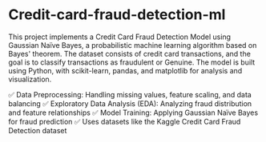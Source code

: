 # Credit-card-fraud-detection-ml
This project implements a Credit Card Fraud Detection Model using Gaussian Naïve Bayes, a probabilistic machine learning algorithm based on Bayes' theorem. The dataset consists of credit card transactions, and the goal is to classify transactions as fraudulent or Genuine. The model is built using Python, with scikit-learn, pandas, and matplotlib for analysis and visualization.

✅ Data Preprocessing: Handling missing values, feature scaling, and data balancing
✅ Exploratory Data Analysis (EDA): Analyzing fraud distribution and feature relationships
✅ Model Training: Applying Gaussian Naïve Bayes for fraud prediction
✅ Uses datasets like the Kaggle Credit Card Fraud Detection dataset  



